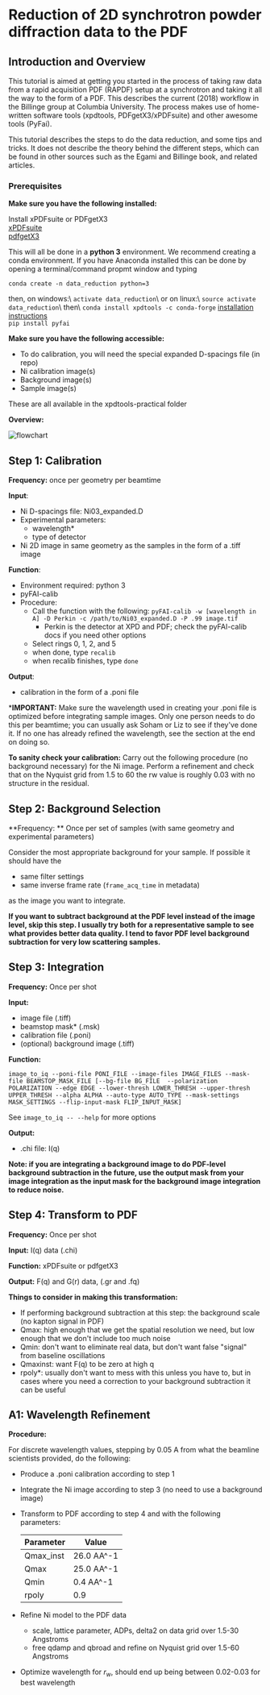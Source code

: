 # Reduction of 2D synchrotron powder diffraction data to the PDF

##  Introduction and Overview

This tutorial is aimed at getting you started in the process of taking raw data from 
a rapid acquisition PDF (RAPDF) setup at a synchrotron and taking it all the way to 
the form of a PDF.  This describes the current (2018) workflow in the Billinge group
at Columbia University.  The process makes use of home-written software tools (xpdtools,
PDFgetX3/xPDFsuite) and other awesome tools (PyFai).  

This tutorial describes the steps to do the data reduction, and some tips and tricks. 
It does not describe the theory behind the different steps, which can be found in other
sources such as the Egami and Billinge book, and related articles.

### Prerequisites
**Make sure you have the following installed:**

Install xPDFsuite or PDFgetX3\
[xPDFsuite](http://www.diffpy.org/products/xPDFsuite.html)\
[pdfgetX3](https://www.diffpy.org/products/pdfgetx3.html)

This will all be done in a **python 3** environment. We recommend creating a 
conda environment.  If you have Anaconda installed this can be done by opening
a terminal/command propmt window and typing

`conda create -n data_reduction python=3`

then, on windows:\\
`activate data_reduction`\\
or on linux:\\
`source activate data_reduction`\\
then\\
`conda install xpdtools -c conda-forge`  [installation instructions](https://github.com/xpdAcq/xpdtools)\
`pip install pyfai`


**Make sure you have the following accessible:**

* To do calibration, you will need the special expanded D-spacings file (in repo) <!-- * beamstop-only mask (unfortunately this currently must be built in fit2d. For now there's one in the repo that corresponds to the example data))
-->
* Ni calibration image(s)
* Background image(s)
* Sample image(s)

These are all available in the xpdtools-practical folder

**Overview:**

![flowchart](./flowchart.png)

## Step 1: Calibration

**Frequency:** once per geometry per beamtime

**Input**: 

* Ni D-spacings file: Ni03_expanded.D
* Experimental parameters: 
  * wavelength*
  * type of detector
* Ni 2D image in same geometry as the samples in the form of a .tiff image

**Function**: 

* Environment required: python 3
* pyFAI-calib 
* Procedure:
  * Call the function with the following: `pyFAI-calib -w [wavelength in A] -D Perkin -c /path/to/Ni03_expanded.D -P .99 image.tif`
    * Perkin is the detector at XPD and PDF; check the pyFAI-calib docs if you need other options
  * Select rings 0, 1, 2, and 5
  * when done, type `recalib`
  * when recalib finishes, type `done`

**Output**: 

* calibration in the form of a .poni file

***IMPORTANT:** Make sure the wavelength used in creating your .poni file is optimized before integrating sample images. Only one person needs to do this per beamtime; you can usually ask Soham or Liz to see if they've done it. If no one has already refined the wavelength, see the section at the end on doing so.

**To sanity check your calibration:** Carry out the following procedure (no background necessary) for the Ni image. Perform a refinement and check that on the Nyquist grid from 1.5 to 60 the rw value is roughly 0.03 with no structure in the residual.

## Step 2: Background Selection

**Frequency: ** Once per set of samples (with same geometry and experimental parameters)

Consider the most appropriate background for your sample. If possible it should have the

* same filter settings 
* same inverse frame rate (`frame_acq_time` in metadata) 

as the image you want to integrate.

**If you want to subtract background at the PDF level instead of the image level, skip this step. I usually try both for a representative sample to see what provides better data quality. I tend to favor PDF level background subtraction for very low scattering samples.** 

## Step 3: Integration

**Frequency:** Once per shot

**Input:**

* image file (.tiff)
* beamstop mask* (.msk)
* calibration file (.poni)
* (optional) background image (.tiff)

**Function:**

```
image_to_iq --poni-file PONI_FILE --image-files IMAGE_FILES --mask-file BEAMSTOP_MASK_FILE [--bg-file BG_FILE  --polarization POLARIZATION --edge EDGE --lower-thresh LOWER_THRESH --upper-thresh UPPER_THRESH --alpha ALPHA --auto-type AUTO_TYPE --mask-settings MASK_SETTINGS --flip-input-mask FLIP_INPUT_MASK]
```

See `image_to_iq -- --help` for more options 

**Output:**

* .chi file: I(q)

**Note: if you are integrating a background image to do PDF-level background subtraction in the future, use the output mask from your image integration as the input mask for the background image integration to reduce noise.**

## Step 4: Transform to PDF

**Frequency:** Once per shot

**Input:** I(q) data (.chi)

**Function:** xPDFsuite or pdfgetX3

**Output:** F(q) and G(r) data, (.gr and .fq)

**Things to consider in making this transformation:**

* If performing background subtraction at this step: the background scale (no kapton signal in PDF)
* Qmax: high enough that we get the spatial resolution we need, but low enough that we don't include too much noise
* Qmin: don't want to eliminate real data, but don't want false "signal" from baseline oscillations
* Qmaxinst: want F(q) to be zero at high q
* rpoly*: usually don't want to mess with this unless you have to, but in cases where you need a correction to your background subtraction it can be useful

## A1: Wavelength Refinement

**Procedure:**

For discrete wavelength values, stepping by 0.05 A from what the beamline scientists provided, do the following:

* Produce a .poni calibration according to step 1

* Integrate the Ni image according to step 3 (no need to use a background image)

* Transform to PDF according to step 4 and with the following parameters:

  | Parameter | Value      |
  | --------- | ---------- |
  | Qmax_inst | 26.0 AA^-1 |
  | Qmax      | 25.0 AA^-1 |
  | Qmin      | 0.4 AA^-1  |
  | rpoly     | 0.9        |

* Refine Ni model to the PDF data
  * scale, lattice parameter, ADPs, delta2 on data grid over 1.5-30 Angstroms
  * free qdamp and qbroad and refine on Nyquist grid over 1.5-60 Angstroms
* Optimize wavelength for $r_w$, should end up being between 0.02-0.03 for best wavelength

